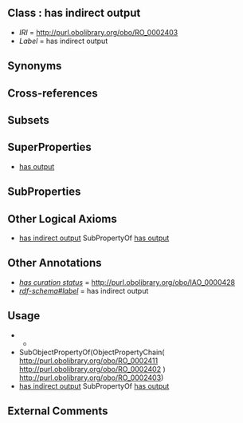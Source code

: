 
## Class : has indirect output

 * *IRI* = http://purl.obolibrary.org/obo/RO_0002403
 * *Label* = has indirect output

## Synonyms


## Cross-references


## Subsets


## SuperProperties

 * [has output](../../RO/34/RO_0002234.md)

## SubProperties


## Other Logical Axioms

 * [has indirect output](../../RO/03/RO_0002403.md) SubPropertyOf [has output](../../RO/34/RO_0002234.md)

## Other Annotations

 * *[has curation status](../../IAO/14/IAO_0000114.md)* = http://purl.obolibrary.org/obo/IAO_0000428
 * *[rdf-schema#label](../../el/rdf-schema#label.md)* = has indirect output

## Usage

 * -
 * SubObjectPropertyOf(ObjectPropertyChain( <http://purl.obolibrary.org/obo/RO_0002411> <http://purl.obolibrary.org/obo/RO_0002402> ) <http://purl.obolibrary.org/obo/RO_0002403>)
 * [has indirect output](../../RO/03/RO_0002403.md) SubPropertyOf [has output](../../RO/34/RO_0002234.md)

## External Comments

